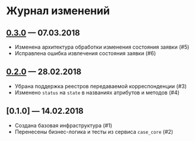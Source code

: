 # Журнал изменений

## [0.3.0] — 07.03.2018

-   Изменена архитектура обработки изменения состояния заявки (#5)
-   Исправлена ошибка извлечения состояния заявки (#6)

## [0.2.0] — 28.02.2018

-   Убрана поддержка реестров передаваемой корреспонденции (#3)
-   Изменено `status` на `state` в названиях атрибутов и методов (#4)

## [0.1.0] — 14.02.2018

-   Создана базовая инфраструктура (#1)
-   Перенесены бизнес-логика и тесты из сервиса `case_core` (#2)

[0.3.0]: http://gitlab.it.vm/gems/mfc_case/compare/0.2.0...0.3.0
[0.2.0]: http://gitlab.it.vm/gems/mfc_case/compare/0.1.0...0.2.0
